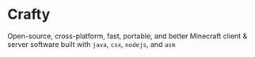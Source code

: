 # Crafty
Open-source, cross-platform, fast, portable, and better Minecraft client & server software built with `java`, `cxx`, `nodejs`, and `asm`
